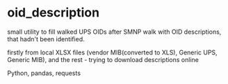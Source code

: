 # oid_description

small utility to fill walked UPS OIDs after SMNP walk  with OID descriptions, that hadn't been identified.

firstly from local XLSX files (vendor MIB(converted to XLS), Generic  UPS, Generic MIB), and the rest - trying to download descriptions online

Python, pandas, requests
